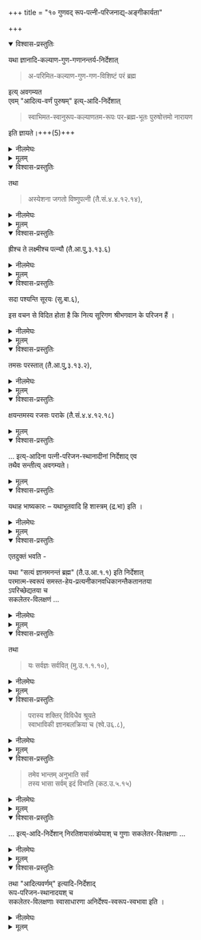 +++
title = "१० गुणवद् रूप-पत्नी-परिजनाद्य्-अङ्गीकार्यता"

+++

<details open><summary>विश्वास-प्रस्तुतिः</summary>

यथा ज्ञानादि-कल्याण-गुण-गणानन्तर्य-निर्देशात्  

> अ-परिमित-कल्याण-गुण-गण-विशिष्टं परं ब्रह्म

इत्य् अवगम्यत  
एवम् "आदित्य-वर्णं पुरुषम्" इत्य्-आदि-निर्देशात्  

> स्वाभिमत-स्वानुरूप-कल्याणतम-रूपः पर-ब्रह्म-भूतः पुरुषोत्तमो नारायण 

इति ज्ञायते।+++(5)+++
</details>

<details><summary>नीलमेघः</summary>

जिस प्रकार ज्ञान इत्यादि अनन्त कल्याण गुणों का निर्देश होने से  
यह मानना पड़ता है कि  
परब्रह्म अनन्त कल्याण गुणों से युक्त है  
उसी प्रकार ही "आदित्यवर्णं पुरुषम्” ऐसे निर्देश के अनुसार  
यह भी मानना पड़ता है कि  
परब्रह्म पुरुषोत्तम श्रीमन्नारायण भगवान  
अपने अभिमत के अनुरूप मंगलमय दिव्य विग्रह से युक्त हैं।  
</details>


<details><summary>मूलम्</summary>

यथा ज्ञानादिकल्याणगुणगणानन्तर्यनिर्देशात् अपरिमितकल्याण-गुणगणविशिष्टं परं ब्रह्मेत्यवगम्यत एवमादित्यवर्णं पुरुषमित्यादिनिर्देशात् स्वाभिमतस्वानुरूपकल्याणतमरूपः परब्रह्मभूतः पुरुषोत्तमो नारायण इति ज्ञायते।
</details>

<details open><summary>विश्वास-प्रस्तुतिः</summary>

तथा 

> अस्येशना जगतो विष्णुपत्नी (तै.सं.४.४.१२.१४), 
</details>

<details><summary>नीलमेघः</summary>

ऐसे ही वेदों में श्रीभगवान की पत्नी परिजन और स्थान इत्यादिकों का वर्णन है ।  
इससे उनकी सत्यता प्रमाणित होती है ।  
वे निर्देश ये हैं कि - "अस्येशाना जगतो विष्णुपत्नी” 
अर्थात् श्रीविष्णु भगवान की पत्नी इस जगत की ईश्वरी हैं । 
</details>


<details><summary>मूलम्</summary>

तथा अस्येशना जगतो विष्णुपत्नी (तै.सं.४.४.१२.१४), 
</details>

<details open><summary>विश्वास-प्रस्तुतिः</summary>

ह्रीश्च ते लक्ष्मीश्च पत्न्यौ (तै.आ.पु,३.१३.६) 
</details>

<details><summary>नीलमेघः</summary>

हे जगत्कारण महापुरुष !  
आपकी ह्री और श्री ऐसी दो पत्नी हैं।  
इससे विदित होता है कि ये श्रीभगवान की पत्नी हैं । 
</details>

<details><summary>मूलम्</summary>

ह्रीश्च ते लक्ष्मीश्च पत्न्यौ (तै.आ.पु,३.१३.६) 
</details>

<details open><summary>विश्वास-प्रस्तुतिः</summary>

सदा पश्यन्ति सूरयः (सु.बा.६), 

इस वचन से विदित होता है कि नित्य सूरिगण श्रीभगवान के परिजन हैं । 
</details>

<details><summary>नीलमेघः</summary>

"सदा पश्यन्ति सूरय "  
अर्थात्  
सूरि लोग सदा परमपद का दर्शन करते हैं । 
</details>


<details><summary>मूलम्</summary>

सदा पश्यन्ति सूरयः (सु.बा.६), 
</details>

<details open><summary>विश्वास-प्रस्तुतिः</summary>

तमसः परस्तात् (तै.आ.पु,३.१३.२), 
</details>

<details><summary>नीलमेघः</summary>

अर्थात् श्रीभगवान प्रकृति के ऊपर निवास करते हैं ।  
उन वचनों से विदित होता है कि श्रीभगवान का दिव्यस्थान है । 
</details>


<details><summary>मूलम्</summary>

तमसः परस्तात् (तै.आ.पु,३.१३.२), 
</details>


<details open><summary>विश्वास-प्रस्तुतिः</summary>

क्षयन्तमस्य रजसः पराके (तै.सं.४.४.१२.१८) 
</details>

<details><summary>मूलम्</summary>

क्षयन्तमस्य रजसः पराके (तै.सं.४.४.१२.१८) 
</details>

<details open><summary>विश्वास-प्रस्तुतिः</summary>

… इत्य्-आदिना पत्नी-परिजन-स्थानादीनां निर्देशाद् एव  
तथैव सन्तीत्य् अवगम्यते।
</details>


<details><summary>मूलम्</summary>

इत्यादिना पत्नीपरिजनस्थानादीनां निर्देशादेव तथैव सन्तीत्यवगम्यते।

</details>


<details open><summary>विश्वास-प्रस्तुतिः</summary>

यथाह भाष्यकारः – यथाभूतवादि हि शास्त्रम् (द्र.भा) इति ।
</details>

<details><summary>नीलमेघः</summary>

द्रमिडभाष्यकार ने कहा है कि  
जो पदार्थ जैसा है  
वैसा उसका वर्णन करना  
यही शास्त्र का कार्य है ।  
शास्त्र मिथ्या वस्तु का वर्णन नहीं कर सकता  
वैसा होने पर शास्त्र अप्रमाण हो जायगा ।  
शास्त्र परमप्रमाण है ।  
इसलिये मानना चाहिये कि  
शास्त्र सत्य बातों का ही वर्णन करता है।  
शास्त्र बताता है कि श्रीभगवान की पत्नी परिजन और स्थान इत्यादि हैं  
उन्हें सत्य ही मानना चाहिये ।  
</details>


<details><summary>मूलम्</summary>

यथाह भाष्यकारः – यथाभूतवादि हि शास्त्रम् (द्र.भा) इति ।
</details>


<details open><summary>विश्वास-प्रस्तुतिः</summary>

एतदुक्तं भवति - 

यथा "सत्यं ज्ञानमनन्तं ब्रह्म" (तै.उ.आ.१.१) इति निर्देशात्  
परमात्म-स्वरूपं समस्त-हेय-प्रत्यनीकानवधिकानन्तैकतानतया  
ऽपरिच्छेद्यतया च  
सकलेतर-विलक्षणं  …
</details>

<details><summary>नीलमेघः</summary>

भाव यह है कि  
उपनिषत् वर्णन करती है कि “सत्य ज्ञानमनन्तं ब्रह्म"  
"आनन्दो ब्रह्म"  
अर्थात्  
सत्य अर्थात निर्विकार ज्ञान अर्थात् स्वयं प्रकाश एवं अनन्त अपरिछेद्य ब्रह्म है  
ब्रह्म आनन्दत्वरूप हैं।  
ऐसा वर्णन होने से  
यह मानना पड़ता है कि  
परमात्मस्वरूप समस्त दोषों से रहित हैं,  
अपार आनन्दस्वरूप है तथा अपरिच्छेय है ।  
इस दृष्टि से वह  
सकल इतर पदार्थों से अत्यन्त विलक्षण हैं।  

</details>

<details><summary>मूलम्</summary>

एतदुक्तं भवति - यथा "सत्यं ज्ञानमनन्तं ब्रह्म" (तै.उ.आ.१.१) इति निर्देशात्परमात्मस्वरूपं समस्तहेयप्रत्यनीकानवधिकानन्तैकतानतयापरिच्छेद्यतया च सकलेतरविलक्षणं  
</details>

<details open><summary>विश्वास-प्रस्तुतिः</summary>

तथा  

> यः सर्वज्ञः सर्ववित् (मु.उ.१.१.१०),  
</details>

<details><summary>नीलमेघः</summary>

उपनिषद् यह भी वर्णन करती है कि "यः सर्वज्ञः सर्ववित्"  
अर्थात् परमात्मा सामान्य एवं विशेषरूप से सबको जानते हैं ।
</details>

<details><summary>मूलम्</summary>

तथा  

> यः सर्वज्ञः सर्ववित् (मु.उ.१.१.१०),  
</details>


<details open><summary>विश्वास-प्रस्तुतिः</summary>

> परास्य शक्तिर् विविधैव श्रूयते  
स्वाभाविकी ज्ञानबलक्रिया च (श्वे.उ६.८), 
</details>

<details><summary>नीलमेघः</summary>

[[३०८]]  
श्रीभगवान की पराशक्ति जो नाना प्रकार की है- सुनने में आती है  
तथा उनकी स्वाभाविक ज्ञान बलक्रिया भी सुनने में आती है ।  
</details>


<details><summary>मूलम्</summary>

> परास्य शक्तिर् विविधैव श्रूयते  
स्वाभाविकी ज्ञानबलक्रिया च (श्वे.उ६.८), 
</details>

<details open><summary>विश्वास-प्रस्तुतिः</summary>

> तमेव भान्तम् अनुभाति सर्वं  
> तस्य भासा सर्वम् इदं विभाति (कठ.उ.५.१५) 
</details>

<details><summary>नीलमेघः</summary>

उस प्रकाशमान परमात्मा का अनुसरण करके  
सब प्रकाशित होते हैं  
उनके प्रकाश से सब प्रकाशित होते हैं ।  
</details>

<details><summary>मूलम्</summary>

> तमेव भान्तमनुभाति सर्वं तस्य भासा सर्वमिदं विभाति (कठ.उ.५.१५) 
</details>


<details open><summary>विश्वास-प्रस्तुतिः</summary>

… इत्य्-आदि-निर्देशान् निरतिशयासंख्येयाश् च गुणाः सकलेतर-विलक्षणाः …
</details>

<details><summary>नीलमेघः</summary>

इन वर्णनों के अनुसार यह मानना पड़ता है कि  
श्रीभगवान में ऐसे अत्युत्कृष्ट असंख्य कल्याणगुण हैं  
जो अन्यत्र विद्यमान गुणों से अत्यन्त विलक्षण हैं ।  

</details>


<details><summary>मूलम्</summary>

इत्यादिनिर्देशान्निरतिशयासंख्येयाश्च गुणाः सकलेतरविलक्षणाः … 
</details>


<details open><summary>विश्वास-प्रस्तुतिः</summary>

तथा "आदित्यवर्णम्" इत्यादि-निर्देशाद्  
रूप-परिजन-स्थानादयश् च  
सकलेतर-विलक्षणाः स्वासाधारणा अनिर्देश्य-स्वरूप-स्वभावा इति ।
</details>

<details><summary>नीलमेघः</summary>

वेद प्रतिपादित होने से परमात्मास्वरूप और उनके कल्याणगुणों को  
जिस प्रकार सत्य मानना पड़ता है  
उसी प्रकार ही "आदित्यवर्णम्" इत्यादि वेदवाक्यों से  
प्रतिपादित होने के कारण  
श्रीभगवान के रूप परिजन और स्थान इत्यादि को  
सत्य मानना चाहिये ।  

तथा यह भी मानना चाहिये कि ये पदार्थ  
अत्यन्त विलक्षण हैं  
श्रीभगवान के असाधारण हैं।  
इनका स्वरूप और स्वभाव वर्णनानीत है ।  
इस प्रकार श्रीरामानुजस्वामी जी ने  
श्रीभगवान के दिव्यस्थान परिजन और पत्नी इत्यादि विशेषार्थों को सिद्ध किया है।  
</details>


<details><summary>मूलम्</summary>

तथा "आदित्यवर्णम्" इत्यादिनिर्देशाद्रूपपरिजनस्थानादयश्च सकलेतरविलक्षणाः स्वासाधारणा अनिर्देश्यस्वरूपस्वभावा इति ।
</details>

